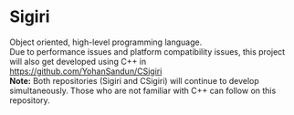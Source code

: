 # Sigiri
Object oriented, high-level programming language. 
<br>
Due to performance issues and platform compatibility issues, this project will also get developed using C++ in https://github.com/YohanSandun/CSigiri
<br>
<b>Note:</b> Both repositories (Sigiri and CSigiri) will continue to develop simultaneously. Those who are not familiar with C++ can follow on this repository.
